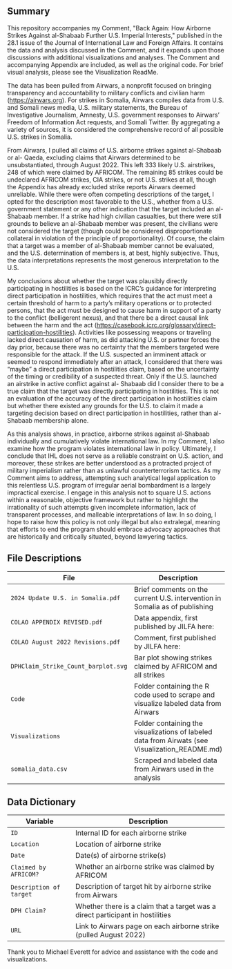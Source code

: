 ## Summary

This repository accompanies my Comment, "Back Again: How Airborne Strikes Against al-Shabaab Further U.S. Imperial Interests," published in the 28.1 issue of the Journal of International Law and Foreign Affairs. It contains the data and analysis discussed in the Comment, and it expands upon those discussions with additional visualizations and analyses. The Comment and accompanying Appendix are included, as well as the original code. For brief visual analysis, please see the Visualization ReadMe. 

The data has been pulled from Airwars, a nonprofit focused on bringing transparency and accountability to military conflicts and civilian harm (https://airwars.org). For strikes in Somalia, Airwars compiles data from U.S. and Somali news media, U.S. military statements, the Bureau of Investigative Journalism, Amnesty, U.S. government responses to Airwars’ Freedom of Information Act requests, and Somali Twitter. By aggregating a variety of sources, it is considered the comprehensive record of all possible U.S. strikes in Somalia.

From Airwars, I pulled all claims of U.S. airborne strikes against al-Shabaab or al- Qaeda, excluding claims that Airwars determined to be unsubstantiated, through August 2022. This left 333 likely U.S. airstrikes, 248 of which were claimed by AFRICOM. The remaining 85 strikes could be undeclared AFRICOM strikes, CIA strikes, or not U.S. strikes at all, though the Appendix has already excluded strike reports Airwars deemed unreliable. While there were often competing descriptions of the target, I opted for the description most favorable to the U.S., whether from a U.S. government statement or any other indication that the target included an al- Shabaab member. If a strike had high civilian casualties, but there were still grounds to believe an al-Shabaab member was present, the civilians were not considered the target (though could be considered disproportionate collateral in violation of the principle of proportionality). Of course, the claim that a target was a member of al-Shabaab member cannot be evaluated, and the U.S. determination of members is, at best, highly subjective. Thus, the data interpretations represents the most generous interpretation to the U.S.

My conclusions about whether the target was plausibly directly participating in hostilities is based on the ICRC’s guidance for interpreting direct participation in hostilities, which requires that the act must meet a certain threshold of harm to a party’s military operations or to protected persons, that the act must be designed to cause harm in support of a party to the conflict (belligerent nexus), and that there be a direct causal link between the harm and the act (https://casebook.icrc.org/glossary/direct-participation-hostilities). Activities like possessing weapons or traveling lacked direct causation of harm, as did attacking U.S. or partner forces the day prior, because there was no certainty that the members targeted were responsible for the attack. If the U.S. suspected an imminent attack or seemed to respond immediately after an attack, I considered that there was “maybe” a direct participation in hostilities claim, based on the uncertainty of the timing or credibility of a suspected threat. Only if the U.S. launched an airstrike in active conflict against al- Shabaab did I consider there to be a true claim that the target was directly participating in hostilities. This is not an evaluation of the accuracy of the direct participation in hostilities claim but whether there existed any grounds for the U.S. to claim it made a targeting decision based on direct participation in hostilities, rather than al-Shabaab membership alone.

As this analysis shows, in practice, airborne strikes against al-Shabaab individually and cumulatively violate international law. In my Comment, I also examine how the program violates international law in policy. Ultimately, I conclude that IHL does not serve as a reliable constraint on U.S. action, and moreover, these strikes are better understood as a protracted project of military imperialism rather than as unlawful counterterrorism tactics. As my Comment aims to address, attempting such analytical legal application to this relentless U.S. program of irregular aerial bombardment is a largely impractical exercise. I engage in this analysis not to square U.S. actions within a reasonable, objective framework but rather to highlight the irrationality of such attempts given incomplete information, lack of transparent processes, and malleable interpretations of law. In so doing, I hope to raise how this policy is not only illegal but also extralegal, meaning that efforts to end the program should embrace advocacy approaches that are historically and critically situated, beyond lawyering tactics. 

## File Descriptions

| File                                 | Description                                                                                                       
|--------------------------------------|----------------------------------------------------------------------------------------------------------|
| `2024 Update U.S. in Somalia.pdf`            | Brief comments on the current U.S. intervention in Somalia as of publishing                              | 
| `COLAO APPENDIX REVISED.pdf`         | Data appendix, first published by JILFA here:                                                            |
| `COLAO August 2022 Revisions.pdf`    | Comment, first published by JILFA here:                                                                  |
| `DPHClaim_Strike_Count_barplot.svg`  | Bar plot showing strikes claimed by AFRICOM and all strikes                                              |
| `Code`                               | Folder containing the R code used to scrape and visualize labeled data from Airwars                      |
| `Visualizations`                     | Folder containing the visualizations of labeled data from Airwats (see Visualization_README.md)          |
| `somalia_data.csv`                   | Scraped and labeled data from Airwars used in the analysis                                               |


## Data Dictionary

| Variable                             | Description                                                                                                       
|--------------------------------------|----------------------------------------------------------------------------------------------------------|
| `ID`                                 | Internal ID for each airborne strike                                                                     | 
| `Location`                           | Location of airborne strike                                                                              |
| `Date`                               | Date(s) of airborne strike(s)                                                                            |
| `Claimed by AFRICOM?`                | Whether an airborne strike was claimed by AFRICOM                                                        |
| `Description of target`              | Description of target hit by airborne strike from Airwars                                                |
| `DPH Claim?`                         | Whether there is a claim that a target was a direct participant in hostilities                           |
| `URL`                                | Link to Airwars page on each airborne strike (pulled August 2022)                                           |

Thank you to Michael Everett for advice and assistance with the code and visualizations. 
